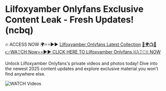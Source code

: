 # Lilfoxyamber Onlyfans Exclusive Content Leak - Fresh Updates! (ncbq)

🔥 ACCESS NOW 🌍==►► <a href="https://tinyurl.com/3fjeunct" rel="nofollow">Lilfoxyamber Onlyfans Latest Collection</a></h3>
[🔴🌍📺📱👉WA𝚃CH Now==►► CLICK HERE TO Lilfoxyamber Onlyfans 𝚆𝙰𝚃𝙲𝙷 NOW](https://tinyurl.com/3fjeunct)

Unlock Lilfoxyamber Onlyfans's private videos and photos today! Dive into the newest 2025 content updates and explore exclusive material you won’t find anywhere else.


<a href="https://tinyurl.com/3fjeunct" rel="nofollow" data-target="animated-image.originalLink"><img src="https://camo.githubusercontent.com/8a4f000d20f83aca3bf7ec5f350d767afa0574a8a352519fd8cfa583a6f93a33/68747470733a2f2f692e696d6775722e636f6d2f644a486b345a712e676966" alt="WATCH Videos" data-canonical-src="https://i.imgur.com/dJHk4Zq.gif" style="max-width: 100%; display: inline-block;" data-target="animated-image.originalImage"></a>
